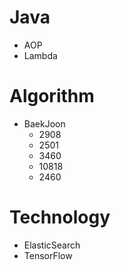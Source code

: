 # Java
  * AOP
  * Lambda

# Algorithm
  * BaekJoon
    - 2908
    - 2501
    - 3460
    - 10818
    - 2460
    
# Technology
  * ElasticSearch
  * TensorFlow